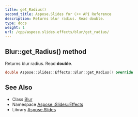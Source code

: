 ```yaml
---
title: get_Radius()
second_title: Aspose.Slides for C++ API Reference
description: Returns blur radius. Read double.
type: docs
weight: 1
url: /cpp/aspose.slides.effects/blur/get_radius/
---
```

## Blur::get_Radius() method


Returns blur radius. Read **double**.

```cpp
double Aspose::Slides::Effects::Blur::get_Radius() override
```

## See Also

* Class [Blur](./)
* Namespace [Aspose::Slides::Effects](../)
* Library [Aspose.Slides](../../)